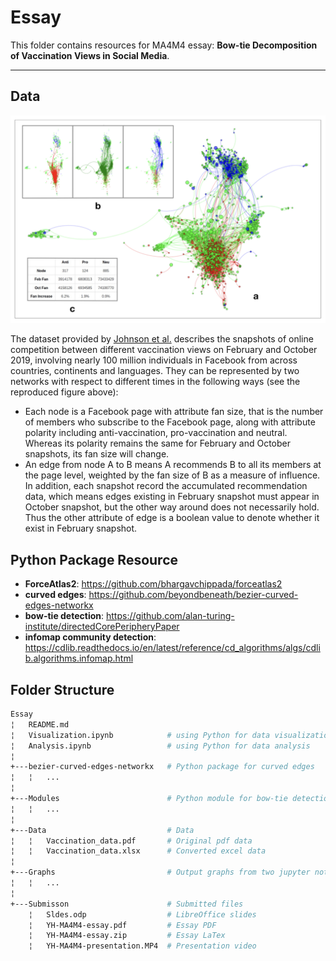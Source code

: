 # Essay
This folder contains resources for MA4M4 essay: **Bow-tie Decomposition of Vaccination Views in Social Media**. 

---

## Data
<img src="Graphs/Data.jpg" alt="Data" style="width:600px;"/>

The dataset provided by [Johnson et al.](https://www.nature.com/articles/s41586-020-2281-1) describes the snapshots of online competition between different vaccination views on February and October 2019, involving nearly 100 million individuals in Facebook from across countries, continents and languages. They can be represented by two networks with respect to different times in the following ways (see the reproduced figure above):

- Each node is a Facebook page with attribute fan size, that is the number of members who subscribe to the Facebook page, along with attribute polarity including anti-vaccination, pro-vaccination and neutral. Whereas its polarity remains the same for February and October snapshots, its fan size will change.
- An edge from node A to B means A recommends B to all its members at the page level, weighted by the fan size of B as a measure of influence. In addition, each snapshot record the accumulated recommendation data, which means edges existing in February snapshot must appear in October snapshot, but the other way around does not necessarily hold. Thus the other attribute of edge is a boolean value to denote whether it exist in February snapshot. 
&nbsp;

## Python Package Resource

- **ForceAtlas2**: https://github.com/bhargavchippada/forceatlas2
- **curved edges**: https://github.com/beyondbeneath/bezier-curved-edges-networkx
- **bow-tie detection**: https://github.com/alan-turing-institute/directedCorePeripheryPaper
- **infomap community detection**: https://cdlib.readthedocs.io/en/latest/reference/cd_algorithms/algs/cdlib.algorithms.infomap.html
&nbsp;

## Folder Structure 

```bash
Essay
¦   README.md   
¦   Visualization.ipynb            # using Python for data visualization
¦   Analysis.ipynb                 # using Python for data analysis
¦   
+---bezier-curved-edges-networkx   # Python package for curved edges
¦   ¦   ...
¦
+---Modules                        # Python module for bow-tie detection
¦   ¦   ...
¦
+---Data                           # Data
¦   ¦   Vaccination_data.pdf       # Original pdf data
¦   ¦   Vaccination_data.xlsx      # Converted excel data
¦
+---Graphs                         # Output graphs from two jupyter notebooks
¦   ¦   ...
¦
+---Submisson                      # Submitted files
    ¦   Sldes.odp                  # LibreOffice slides
    ¦   YH-MA4M4-essay.pdf         # Essay PDF
    ¦   YH-MA4M4-essay.zip         # Essay LaTex
    ¦   YH-MA4M4-presentation.MP4  # Presentation video
```